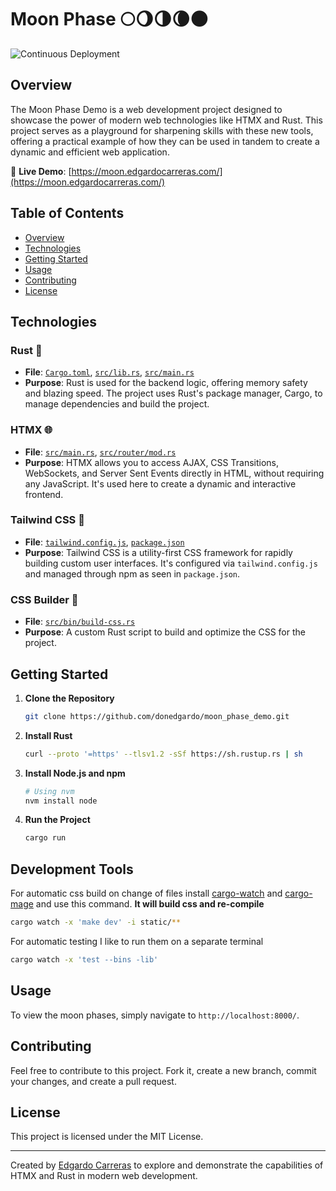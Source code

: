 # Moon Phase 🌕🌖🌗🌘🌑
![Continuous Deployment](https://github.com/donedgardo/moon_phase/actions/workflows/deploy.yml/badge.svg)


## Overview

The Moon Phase Demo is a web development project designed to showcase the power of modern web technologies like HTMX and Rust. This project serves as a playground for sharpening skills with these new tools, offering a practical example of how they can be used in tandem to create a dynamic and efficient web application.

🔗 **Live Demo**: [https://moon.edgardocarreras.com/](https://moon.edgardocarreras.com/)

## Table of Contents

- [Overview](#overview)
- [Technologies](#technologies)
- [Getting Started](#getting-started)
- [Usage](#usage)
- [Contributing](#contributing)
- [License](#license)

## Technologies

### Rust 🦀

- **File**: [`Cargo.toml`](https://github.com/donedgardo/moon_phase_demo/blob/main/Cargo.toml), [`src/lib.rs`](https://github.com/donedgardo/moon_phase_demo/blob/main/src/lib.rs), [`src/main.rs`](https://github.com/donedgardo/moon_phase_demo/blob/main/src/main.rs)
- **Purpose**: Rust is used for the backend logic, offering memory safety and blazing speed. The project uses Rust's package manager, Cargo, to manage dependencies and build the project.

### HTMX 🌐

- **File**: [`src/main.rs`](https://github.com/donedgardo/moon_phase_demo/blob/main/src/main.rs), [`src/router/mod.rs`](https://github.com/donedgardo/moon_phase_demo/blob/main/src/router/mod.rs)
- **Purpose**: HTMX allows you to access AJAX, CSS Transitions, WebSockets, and Server Sent Events directly in HTML, without requiring any JavaScript. It's used here to create a dynamic and interactive frontend.

### Tailwind CSS 💨

- **File**: [`tailwind.config.js`](https://github.com/donedgardo/moon_phase_demo/blob/main/tailwind.config.js), [`package.json`](https://github.com/donedgardo/moon_phase_demo/blob/main/package.json)
- **Purpose**: Tailwind CSS is a utility-first CSS framework for rapidly building custom user interfaces. It's configured via `tailwind.config.js` and managed through npm as seen in `package.json`.

### CSS Builder 🎨

- **File**: [`src/bin/build-css.rs`](https://github.com/donedgardo/moon_phase_demo/blob/main/src/bin/build-css.rs)
- **Purpose**: A custom Rust script to build and optimize the CSS for the project.

## Getting Started

1. **Clone the Repository**
    ```bash
    git clone https://github.com/donedgardo/moon_phase_demo.git
    ```

2. **Install Rust**
    ```bash
    curl --proto '=https' --tlsv1.2 -sSf https://sh.rustup.rs | sh
    ```

3. **Install Node.js and npm**
    ```bash
    # Using nvm
    nvm install node
    ```

5. **Run the Project**
    ```bash
    cargo run 
    ```

## Development Tools
   For automatic css build on change of files install [cargo-watch](https://github.com/watchexec/cargo-watch) and 
   [cargo-mage](https://github.com/sagiegurari/cargo-make) and use this command. **It will build css and re-compile**
   ```bash
   cargo watch -x 'make dev' -i static/**
   ```

  For automatic testing I like to run them on a separate terminal
  ```bash
  cargo watch -x 'test --bins -lib'
  ```

## Usage

To view the moon phases, simply navigate to `http://localhost:8000/`.

## Contributing

Feel free to contribute to this project. Fork it, create a new branch, commit your changes, and create a pull request.

## License

This project is licensed under the MIT License.

---

Created by [Edgardo Carreras](https://github.com/donedgardo) to explore and demonstrate the capabilities of HTMX and Rust in modern web development.
